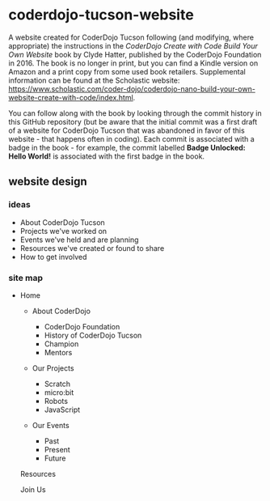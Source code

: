 # coderdojo-tucson-website
A website created for CoderDojo Tucson following (and modifying, where appropriate) the instructions in 
the _CoderDojo <NANO> Create with Code Build Your Own Website_ book by Clyde Hatter, published by the CoderDojo Foundation in 2016. The book is no longer in print, but you can find a Kindle version on Amazon and a print copy from some used book retailers. Supplemental information can be found at the Scholastic website: https://www.scholastic.com/coder-dojo/coderdojo-nano-build-your-own-website-create-with-code/index.html.

You can follow along with the book by looking through the commit history in this GitHub repository (but be aware that the initial commit was a first draft of a website for CoderDojo Tucson that was abandoned in favor of this website - that happens often in coding). Each commit is associated with a badge in the book - for example, the commit labelled **Badge Unlocked: Hello World!** is associated with the first badge in the book.

## website design

### ideas
* About CoderDojo Tucson
* Projects we've worked on
* Events we've held and are planning
* Resources we've created or found to share
* How to get involved

### site map

* Home  

    * About CoderDojo
    
        * CoderDojo Foundation
        * History of CoderDojo Tucson
        * Champion
        * Mentors
    
    * Our Projects

        * Scratch
        * micro:bit
        * Robots
        * JavaScript    
    
    * Our Events

        * Past
        * Present
        * Future

    Resources

    Join Us

